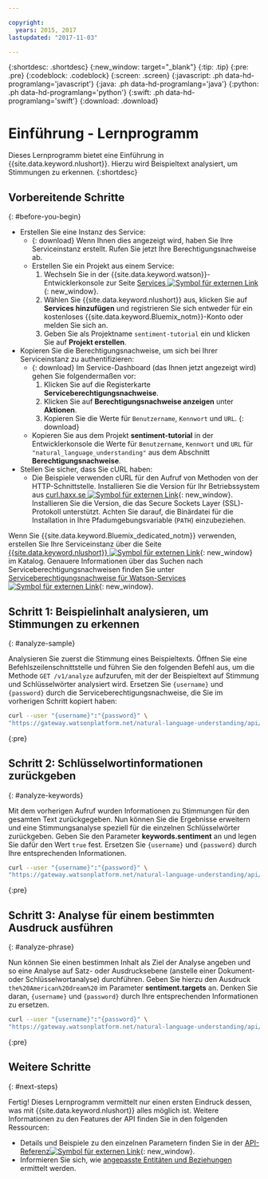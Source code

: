 ```yaml
---

copyright:
  years: 2015, 2017
lastupdated: "2017-11-03"

---
```


{:shortdesc: .shortdesc}
{:new_window: target="_blank"}
{:tip: .tip}
{:pre: .pre}
{:codeblock: .codeblock}
{:screen: .screen}
{:javascript: .ph data-hd-programlang='javascript'}
{:java: .ph data-hd-programlang='java'}
{:python: .ph data-hd-programlang='python'}
{:swift: .ph data-hd-programlang='swift'}
{:download: .download}

# Einführung - Lernprogramm
Dieses Lernprogramm bietet eine Einführung in {{site.data.keyword.nlushort}}. Hierzu wird Beispieltext analysiert, um Stimmungen zu erkennen.
{:shortdesc}

## Vorbereitende Schritte
{: #before-you-begin}

- Erstellen Sie eine Instanz des Service:
    - {: download} Wenn Ihnen dies angezeigt wird, haben Sie Ihre Serviceinstanz erstellt. Rufen Sie jetzt Ihre Berechtigungsnachweise ab.
    - Erstellen Sie ein Projekt aus einem Service:
        1.  Wechseln Sie in der {{site.data.keyword.watson}}-Entwicklerkonsole zur Seite [Services ![Symbol für externen Link](../../icons/launch-glyph.svg "Symbol für externen Link")](https://console.{DomainName}/developer/watson/services){: new_window}.
        1.  Wählen Sie {{site.data.keyword.nlushort}} aus, klicken Sie auf **Services hinzufügen** und registrieren Sie sich entweder für ein kostenloses {{site.data.keyword.Bluemix_notm}}-Konto oder melden Sie sich an.
        1.  Geben Sie als Projektname `sentiment-tutorial` ein und klicken Sie auf **Projekt erstellen**.
- Kopieren Sie die Berechtigungsnachweise, um sich bei Ihrer Serviceinstanz zu authentifizieren:
    - {: download} Im Service-Dashboard (das Ihnen jetzt angezeigt wird) gehen Sie folgendermaßen vor:
        1.  Klicken Sie auf die Registerkarte **Serviceberechtigungsnachweise**.
        1.  Klicken Sie auf **Berechtigungsnachweise anzeigen** unter **Aktionen**.
        1.  Kopieren Sie die Werte für `Benutzername`, `Kennwort` und `URL`.
        {: download}
    - Kopieren Sie aus dem Projekt **sentiment-tutorial** in der Entwicklerkonsole die Werte für `Benutzername`, `Kennwort` und `URL` für `"natural_language_understanding"` aus dem Abschnitt **Berechtigungsnachweise**.
- Stellen Sie sicher, dass Sie cURL haben:
    - Die Beispiele verwenden cURL für den Aufruf von Methoden von der HTTP-Schnittstelle. Installieren Sie die Version für Ihr Betriebssystem aus [curl.haxx.se ![Symbol für externen Link](../../icons/launch-glyph.svg "Symbol für externen Link")](https://curl.haxx.se/){: new_window}. Installieren Sie die Version, die das Secure Sockets Layer (SSL)-Protokoll unterstützt. Achten Sie darauf, die Binärdatei für die Installation in Ihre Pfadumgebungsvariable (`PATH`) einzubeziehen.

<!-- Remove this text after dedicated instances have the Developer Console: begin -->

Wenn Sie {{site.data.keyword.Bluemix_dedicated_notm}} verwenden, erstellen Sie Ihre Serviceinstanz über die Seite [{{site.data.keyword.nlushort}} ![Symbol für externen Link](../../icons/launch-glyph.svg "Symbol für externen Link")](https://console.{DomainName}/catalog/services/natural-language-understanding/){: new_window} im Katalog. Genauere Informationen über das Suchen nach Serviceberechtigungsnachweisen finden Sie unter [Serviceberechtigungsnachweise für Watson-Services ![Symbol für externen Link](../../icons/launch-glyph.svg "Symbol für externen Link")](/docs/services/watson/getting-started-credentials.html#getting-credentials-manually){: new_window}.

<!-- Remove this text after dedicated instances have the Developer Console: end -->

## Schritt 1: Beispielinhalt analysieren, um Stimmungen zu erkennen
{: #analyze-sample}

Analysieren Sie zuerst die Stimmung eines Beispieltexts. Öffnen Sie eine Befehlszeilenschnittstelle und führen Sie den folgenden Befehl aus, um die Methode `GET /v1/analyze` aufzurufen, mit der der Beispieltext auf Stimmung und Schlüsselwörter analysiert wird. Ersetzen Sie `{username}` und `{password}` durch die Serviceberechtigungsnachweise, die Sie im vorherigen Schritt kopiert haben:

```bash
curl --user "{username}":"{password}" \
"https://gateway.watsonplatform.net/natural-language-understanding/api/v1/analyze?version=2017-02-27&text=I%20still%20have%20a%20dream%2C%20a%20dream%20deeply%20rooted%20in%20the%20American%20dream%20%E2%80%93%20one%20day%20this%20nation%20will%20rise%20up%20and%20live%20up%20to%20its%20creed%2C%20%22We%20hold%20these%20truths%20to%20be%20self%20evident%3A%20that%20all%20men%20are%20created%20equal.&features=sentiment,keywords"
```
{:pre}

## Schritt 2: Schlüsselwortinformationen zurückgeben
{: #analyze-keywords}

Mit dem vorherigen Aufruf wurden Informationen zu Stimmungen für den gesamten Text zurückgegeben. Nun können Sie die Ergebnisse erweitern und eine Stimmungsanalyse speziell für die einzelnen Schlüsselwörter zurückgeben. Geben Sie den Parameter **keywords.sentiment** an und legen Sie dafür den Wert `true` fest. Ersetzen Sie `{username}` und `{password}` durch Ihre entsprechenden Informationen.

```bash
curl --user "{username}":"{password}" \
"https://gateway.watsonplatform.net/natural-language-understanding/api/v1/analyze?version=2017-02-27&text=I%20still%20have%20a%20dream%2C%20a%20dream%20deeply%20rooted%20in%20the%20American%20dream%20%E2%80%93%20one%20day%20this%20nation%20will%20rise%20up%20and%20live%20up%20to%20its%20creed%2C%20%22We%20hold%20these%20truths%20to%20be%20self%20evident%3A%20that%20all%20men%20are%20created%20equal.&features=sentiment,keywords&keywords.sentiment=true"
```
{:pre}

## Schritt 3: Analyse für einem bestimmten Ausdruck ausführen
{: #analyze-phrase}

Nun können Sie einen bestimmen Inhalt als Ziel der Analyse angeben und so eine Analyse auf Satz- oder Ausdrucksebene (anstelle einer Dokument- oder Schlüsselwortanalyse) durchführen. Geben Sie hierzu den Ausdruck `the%20American%20dream%20` im Parameter **sentiment.targets** an. Denken Sie daran, `{username}` und `{password}` durch Ihre entsprechenden Informationen zu ersetzen.

```bash
curl --user "{username}":"{password}" \
"https://gateway.watsonplatform.net/natural-language-understanding/api/v1/analyze?version=2017-02-27&text=I%20still%20have%20a%20dream%2C%20a%20dream%20deeply%20rooted%20in%20the%20American%20dream%20one%20day%20this%20nation%20will%20rise%20up%20and%20live%20up%20to%20its%20creed%20We%20hold%20these%20truths%20to%20be%20self%20evident%3A%20that%20all%20men%20are%20created%20equal.&features=sentiment,keywords&keywords.sentiment=true&sentiment.targets=the%20American%20dream"
```
{:pre}

## Weitere Schritte
{: #next-steps}

Fertig! Dieses Lernprogramm vermittelt nur einen ersten Eindruck dessen, was mit {{site.data.keyword.nlushort}} alles möglich ist. Weitere Informationen zu den Features der API finden Sie in den folgenden Ressourcen:

- Details und Beispiele zu den einzelnen Parametern finden Sie in der [API-Referenz![Symbol für externen Link](../../icons/launch-glyph.svg "Symbol für externen Link")](https://www.ibm.com/watson/developercloud/natural-language-understanding/api/v1/){: new_window}.
- Informieren Sie sich, wie [angepasste Entitäten und Beziehungen](/docs/services/natural-language-understanding/customizing.html) ermittelt werden.
